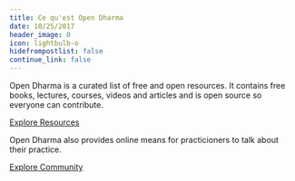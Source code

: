 ```yaml
---
title: Ce qu'est Open Dharma
date: 10/25/2017
header_image: 0
icon: lightbulb-o
hidefrompostlist: false
continue_link: false
---
```


Open Dharma is a curated list of free and open resources. It contains free books, lectures, courses, videos and articles and is open source so everyone can contribute.

[Explore Resources](https://github.com/buddha-dharma/buddhism)

Open Dharma also provides online means for practicioners to talk about their practice.

[Explore Community](/community)